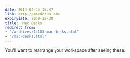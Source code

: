 ```yaml
---
date: 2014-04-13 15:47
link: http://macdesks.com
expirydate: 2019-12-30
title:  Mac Desks
redirect_from:
- "/archives/14103-mac-desks.html"
- "/mac-desks.html"
---
```



You'll want to rearrange your workspace after seeing these. 
